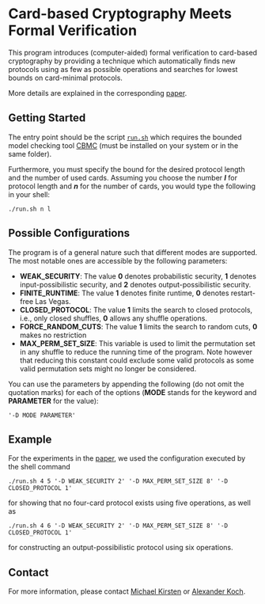 # Card-based Cryptography Meets Formal Verification
This program introduces (computer-aided) formal verification to card-based cryptography by providing a technique which automatically finds new protocols using as few as possible operations and searches for lowest bounds on card-minimal protocols.

More details are explained in the corresponding [paper](http://eprint.iacr.org/2019/1037).

## Getting Started
The entry point should be the script [``run.sh``](run.sh) which requires the bounded model checking tool [CBMC](http://www.cprover.org/cbmc/) (must be installed on your system or in the same folder).

Furthermore, you must specify the bound for the desired protocol length and the number of used cards.
Assuming you choose the number **_l_** for protocol length and **_n_** for the number of cards, you would type the following in your shell:

```
./run.sh n l
```

## Possible Configurations
The program is of a general nature such that different modes are supported. The most notable ones are accessible by the following parameters:

* **WEAK_SECURITY**: The value **0** denotes probabilistic security, **1** denotes input-possibilistic security, and **2** denotes output-possibilistic security.
* **FINITE_RUNTIME**: The value **1** denotes finite runtime, **0** denotes restart-free Las Vegas.
* **CLOSED_PROTOCOL**: The value **1** limits the search to closed protocols, i.e., only closed shuffles, **0** allows any shuffle operations.
* **FORCE_RANDOM_CUTS**: The value **1** limits the search to random cuts, **0** makes no restriction
* **MAX_PERM_SET_SIZE**: This variable is used to limit the permutation set in any shuffle to reduce the running time of the program. Note however that reducing this constant could exclude some valid protocols as some valid permutation sets might no longer be considered.

You can use the parameters by appending the following (do not omit the quotation marks) for each of the options (**MODE** stands for the keyword and **PARAMETER** for the value):

```
'-D MODE PARAMETER'
```

## Example
For the experiments in the [paper](http://eprint.iacr.org/2019/1037), we used the configuration executed by the shell command

```
./run.sh 4 5 '-D WEAK_SECURITY 2' '-D MAX_PERM_SET_SIZE 8' '-D CLOSED_PROTOCOL 1'
```

for showing that no four-card protocol exists using five operations, as well as

```
./run.sh 4 6 '-D WEAK_SECURITY 2' '-D MAX_PERM_SET_SIZE 8' '-D CLOSED_PROTOCOL 1'
```

for constructing an output-possibilistic protocol using six operations.


## Contact
For more information, please contact [Michael Kirsten](https://formal.iti.kit.edu/~kirsten/?lang=en)
or [Alexander Koch](https://crypto.iti.kit.edu/index.php?id=akoch&L=2).
